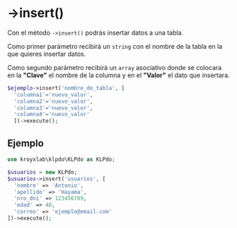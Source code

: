 # ->insert()

Con el método `->insert()` podrás insertar datos a una tabla.

Como primer parámetro recibirá un `string` con el nombre de la tabla en la que quieres insertar datos.

Como segundo parámetro recibirá un `array` asociativo donde se colocara en la **"Clave"** el nombre de la columna y en el **"Valor"** el dato que insertara.

```php
$ejemplo->insert('nombre_de_tabla', [
  'columna1'='nuevo_valor',
  'columna2'='nuevo_valor',
  'columna3'='nuevo_valor',
  'columna4'='nuevo_valor'
  ])->execute();
```

## Ejemplo

```php
use kroyxlab\klpdo\KLPdo as KLPdo;

$usuarios = new KLPdo;
$usuarios->insert('usuarios', [
  'nombre' => 'Antonio',
  'apellido' => 'Hayama',
  'nro_dni' => 123456789,
  'edad' => 48,
  'correo' => 'ejemplo@email.com'
])->execute();
```
